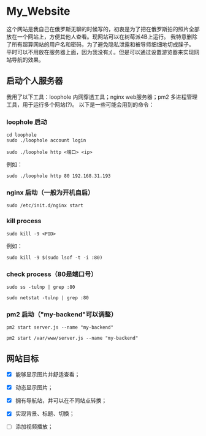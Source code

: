 # My_Website 

这个网站是我自己在俄罗斯无聊的时候写的，初衷是为了把在俄罗斯拍的照片全部放在一个网站上，方便其他人查看。现网站可以在树莓派4B上运行。 
我特意删除了所有超算网站的用户名和密码，为了避免隐私泄露和被导师细细地切成臊子。
平时可以不用放在服务器上面，因为我没有;( 。但是可以通过设置游览器来实现网站导航的效果。

## 启动个人服务器

我用了以下工具：loophole 内网穿透工具；nginx web服务器；pm2 多进程管理工具，用于运行多个网站(?)。
以下是一些可能会用到的命令：


### loophole 启动
```
cd loophole
sudo ./loophole account login
```
```
sudo ./loophole http <端口> <ip>
```
例如：
```
sudo ./loophole http 80 192.168.31.193
```

### nginx 启动（一般为开机自启）
```
sudo /etc/init.d/nginx start
```

### kill process
```
sudo kill -9 <PID>
```
例如：
```
sudo kill -9 $(sudo lsof -t -i :80)
```

### check process（80是端口号）
```
sudo ss -tulnp | grep :80
```
```
sudo netstat -tulnp | grep :80
```

### pm2 启动（"my-backend"可以调整）
```
pm2 start server.js --name "my-backend"
```
```
pm2 start /var/www/server.js --name "my-backend"
```

## 网站目标
- [x] 能够显示图片并舒适查看；
- [x] 动态显示图片；
- [x] 拥有导航站，并可以在不同站点转换；
- [x] 实现背景、标题、切换；
- [ ] 添加视频播放；


